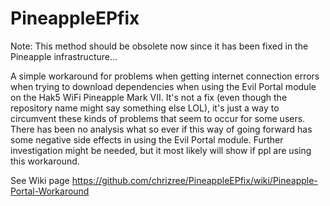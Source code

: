 # PineappleEPfix

Note: This method should be obsolete now since it has been fixed in the Pineapple infrastructure...

A simple workaround for problems when getting internet connection errors when trying to download dependencies when using the Evil Portal module on the Hak5 WiFi Pineapple Mark VII. It's not a fix (even though the repository name might say something else LOL), it's just a way to circumvent these kinds of problems that seem to occur for some users. There has been no analysis what so ever if this way of going forward has some negative side effects in using the Evil Portal module. Further investigation might be needed, but it most likely will show if ppl are using this workaround.

See Wiki page
https://github.com/chrizree/PineappleEPfix/wiki/Pineapple-Portal-Workaround
